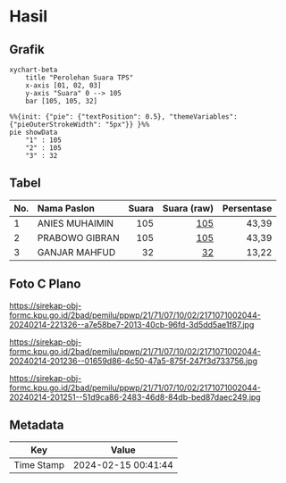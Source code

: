 # Hasil

## Grafik

```mermaid
xychart-beta
    title "Perolehan Suara TPS"
    x-axis [01, 02, 03]
    y-axis "Suara" 0 --> 105
    bar [105, 105, 32]
```

```mermaid
%%{init: {"pie": {"textPosition": 0.5}, "themeVariables": {"pieOuterStrokeWidth": "5px"}} }%%
pie showData
    "1" : 105
    "2" : 105
    "3" : 32
```

## Tabel

| No. | Nama Paslon    | Suara | Suara (raw) | Persentase |
|:--- |:-------------- | -----:| -----------:| ----------:|
| 1   | ANIES MUHAIMIN | 105   | [105][p-1]  | 43,39      |
| 2   | PRABOWO GIBRAN | 105   | [105][p-2]  | 43,39      |
| 3   | GANJAR MAHFUD  | 32    | [32][p-3]   | 13,22      |


[p-1]: https://github.com/gigit-pemilu/pemilu-2024-21-kepulauan-riau/blob/main/pilpres/hitung-suara/sub/21-kepulauan-riau/sub/71-kota-batam/sub/07-sei-beduk/sub/1002-duriangkang/sub/044-tps/sub/paslon-1.txt
[p-2]: https://github.com/gigit-pemilu/pemilu-2024-21-kepulauan-riau/blob/main/pilpres/hitung-suara/sub/21-kepulauan-riau/sub/71-kota-batam/sub/07-sei-beduk/sub/1002-duriangkang/sub/044-tps/sub/paslon-2.txt
[p-3]: https://github.com/gigit-pemilu/pemilu-2024-21-kepulauan-riau/blob/main/pilpres/hitung-suara/sub/21-kepulauan-riau/sub/71-kota-batam/sub/07-sei-beduk/sub/1002-duriangkang/sub/044-tps/sub/paslon-3.txt

## Foto C Plano

https://sirekap-obj-formc.kpu.go.id/2bad/pemilu/ppwp/21/71/07/10/02/2171071002044-20240214-221326--a7e58be7-2013-40cb-96fd-3d5dd5ae1f87.jpg

https://sirekap-obj-formc.kpu.go.id/2bad/pemilu/ppwp/21/71/07/10/02/2171071002044-20240214-201236--01659d86-4c50-47a5-875f-247f3d733756.jpg

https://sirekap-obj-formc.kpu.go.id/2bad/pemilu/ppwp/21/71/07/10/02/2171071002044-20240214-201251--51d9ca86-2483-46d8-84db-bed87daec249.jpg


## Metadata

| Key        | Value               |
| ---------- | ------------------- |
| Time Stamp | 2024-02-15 00:41:44 |




